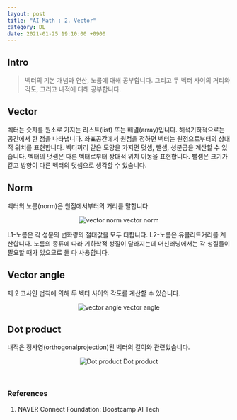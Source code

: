 ```yaml
---
layout: post
title: "AI Math : 2. Vector"
category: DL
date: 2021-01-25 19:10:00 +0900
---
```

## Intro
>벡터의 기본 개념과 연산, 노름에 대해 공부합니다. 그리고 두 벡터 사이의 거리와 각도, 그리고 내적에 대해 공부합니다.

## Vector
벡터는 숫자를 원소로 가지는 리스트(list) 또는 배열(array)입니다. 해석기하적으로는 공간에서 한 점을 나타냅니다. 좌표공간에서 원점을 정하면 벡터는 원점으로부터의 상대적 위치를 표현합니다. 벡터끼리 같은 모양을 가지면 덧셈, 뺄셈, 성분곱을 계산할 수 있습니다. 벡터의 덧셈은 다른 벡터로부터 상대적 위치 이동을 표현합니다. 뺄셈은 크기가 같고 방향이 다른 벡터의 덧셈으로 생각할 수 있습니다.

## Norm
벡터의 노름(norm)은 원점에서부터의 거리를 말합니다.

<p align="center">
  <img src="https://user-images.githubusercontent.com/77161691/108036301-656f1880-707b-11eb-9860-6ca9b9dc6db6.png" alt="vector norm"/>
  vector norm
</p>

L1-노름은 각 성분의 변화량의 절대값을 모두 더합니다. L2-노름은 유클리드거리를 계산합니다. 노름의 종류에 따라 기하학적 성질이 달라지는데 머신러닝에서는 각 성질들이 필요할 때가 있으므로 둘 다 사용합니다.

## Vector angle
제 2 코사인 법칙에 의해 두 벡터 사이의 각도를 계산할 수 있습니다.

<p align="center">
  <img src="https://user-images.githubusercontent.com/77161691/108036739-f3e39a00-707b-11eb-8b4f-eb54d114b76a.png" alt="vector angle"/>
  vector angle
</p>

## Dot product
내적은 정사영(orthogonalprojection)된 벡터의 길이와 관련있습니다.

<p align="center">
  <img src="https://user-images.githubusercontent.com/77161691/108037160-8be18380-707c-11eb-9799-41d00c0a05cc.png" alt="Dot product"/>
  Dot product
</p>

<br/>

### References
1. NAVER Connect Foundation: Boostcamp AI Tech
